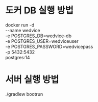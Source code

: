 # 도커 DB 실행 방법

docker run -d \
--name wedvice \
-e POSTGRES_DB=wedvice-db \
-e POSTGRES_USER=wedviceuser \
-e POSTGRES_PASSWORD=wedvicepass \
-p 5432:5432 \
postgres:14

# 서버 실행 방법
./gradlew bootrun